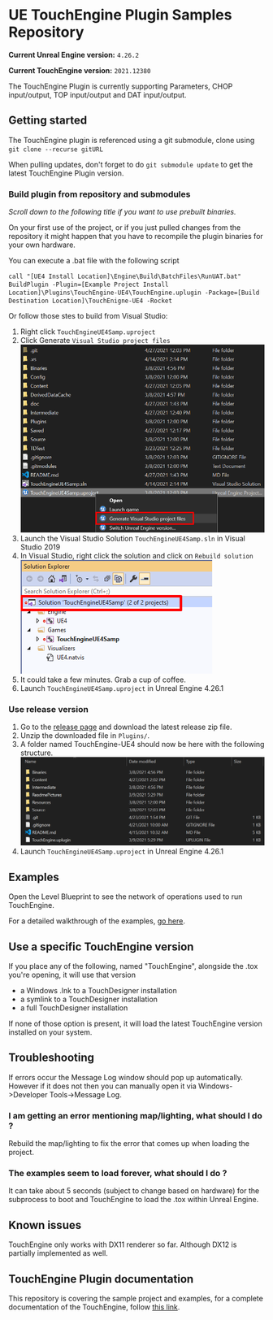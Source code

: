 # UE TouchEngine Plugin Samples Repository

**Current Unreal Engine version:** `4.26.2`

**Current TouchEngine version:** `2021.12380`

The TouchEngine Plugin is currently supporting Parameters, CHOP input/output, TOP input/output and DAT input/output.

## Getting started

The TouchEngine plugin is referenced using a git submodule, clone using `git clone --recurse gitURL`

When pulling updates, don't forget to do `git submodule update` to get the latest TouchEngine Plugin version.

### Build plugin from repository and submodules

*Scroll down to the following title if you want to use prebuilt binaries.*

On your first use of the project, or if you just pulled changes from the repository it might happen that you have to recompile the plugin binaries for your own hardware. 

You can execute a .bat file with the following script
```
call "[UE4 Install Location]\Engine\Build\BatchFiles\RunUAT.bat" BuildPlugin -Plugin=[Example Project Install Location]\Plugins\TouchEngine-UE4\TouchEngine.uplugin -Package=[Build Destination Location]\TouchEnigne-UE4 -Rocket
```

Or follow those stes to build from Visual Studio:

1. Right click `TouchEngineUE4Samp.uproject`
2. Click Generate `Visual Studio project files` ![Generate VS project files](ReadmePictures/ueSamples01.png?raw=true "Generate VS project files")
3. Launch the Visual Studio Solution `TouchEngineUE4Samp.sln` in Visual Studio 2019
4. In Visual Studio, right click the solution and click on `Rebuild solution` ![Rebuild solution](ReadmePictures/ueSamples02.png?raw=true "Rebuild solution")
5. It could take a few minutes. Grab a cup of coffee.
6. Launch `TouchEngineUE4Samp.uproject` in Unreal Engine 4.26.1

### Use release version

1. Go to the [release page](https://github.com/mbechard/TouchEngine-UE4/releases) and download the latest release zip file.
2. Unzip the downloaded file in `Plugins/`.
3. A folder named TouchEngine-UE4 should now be here with the following structure. ![Plugin folder structure](ReadmePictures/ueSamples03.png?raw=true "Plugin folder structure")
4. Launch `TouchEngineUE4Samp.uproject` in Unreal Engine 4.26.1

## Examples

Open the Level Blueprint to see the network of operations used to run TouchEngine.

For a detailed walkthrough of the examples, [go here](Content/README.md).

## Use a specific TouchEngine version

If you place any of the following, named "TouchEngine", alongside the .tox you're opening, it will use that version

- a Windows .lnk to a TouchDesigner installation
- a symlink to a TouchDesigner installation
- a full TouchDesigner installation

If none of those option is present, it will load the latest TouchEngine version installed on your system.

## Troubleshooting

If errors occur the Message Log window should pop up automatically. However if it does not then you can manually open it via Windows->Developer Tools->Message Log.

### I am getting an error mentioning map/lighting, what should I do ?

Rebuild the map/lighting to fix the error that comes up when loading the project.

### The examples seem to load forever, what should I do ?

It can take about 5 seconds (subject to change based on hardware) for the subprocess to boot and TouchEngine to load the .tox within Unreal Engine.

## Known issues

TouchEngine only works with DX11 renderer so far. Although DX12 is partially implemented as well.

## TouchEngine Plugin documentation

This repository is covering the sample project and examples, for a complete documentation of the TouchEngine, follow [this link](https://github.com/mbechard/TouchEngine-UE4/).